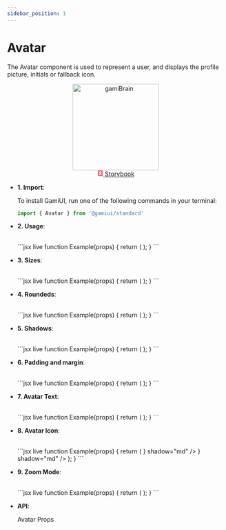 ```yaml
---
sidebar_position: 1
---
```


# Avatar

The Avatar component is used to represent a user, and displays the profile picture, initials or fallback icon.

<div align="center">
<img src="https://i.pinimg.com/550x/1b/31/7c/1b317c42cff3e28a2b5ebc05f1f0daa4.jpg" alt="gamiBrain" width="200" style={{ borderRadius: "50%"}}/>
</div>

<div align="center" style={{ marginTop: "1rem" }}>
    <a target="_blank" href="https://6098a5391a29200039e99041-irdhvapfqc.chromatic.com/?path=/docs/atoms-avatar-%F0%9F%9F%A2--one"
     style={{cursor: "pointer",padding: "5px 20px", background:"#f1f1f1", borderRadius: "10px", fontSize: "15px", display:"flex", itemsCenter:"center", gap: "10px", maxWidth: "150px", color: "#494AF4"}}>
    <svg style={{ display: "flex", margin: "auto 0"}} aria-hidden="true" focusable="false" height="1em" viewBox="0 0 512 512" width="1em" class="text-lg text-[#ff4785]" tabindex="-1"><g><path d="M356.5,5.2L353.9,63c-0.1,3.2,3.7,5.2,6.3,3.2l22.6-17.1L401.9,64c2.5,1.7,5.8,0,6-3l-2.2-58.8l28.4-2.2   c14.7-1,27.3,10.8,27.3,25.6v460.8c0,14.7-12.3,26.3-26.9,25.6L91.1,496.6c-13.3-0.6-24.1-11.3-24.5-24.7l-16-422.3   c-0.8-14.2,9.9-26.3,24.1-27.1L356.2,4.7L356.5,5.2z M291,198.4c0,10,67.4,5.1,76.6-1.7c0-68.2-36.7-104.3-103.6-104.3   c-67.2,0-104.5,36.8-104.5,91.6c0,94.9,128,96.6,128,148.4c0,15-6.8,23.5-22.4,23.5c-20.5,0-28.8-10.4-27.7-46.1   c0-7.7-77.8-10.3-80.4,0c-5.7,86,47.6,110.9,108.7,110.9c59.6,0,106.1-31.7,106.1-89.1c0-101.7-130.1-99-130.1-149.3   c0-20.7,15.4-23.4,24.1-23.4c9.7,0,26.7,1.5,25.4,39.8L291,198.4z" fill="#f95572"></path></g></svg>
    <span>Storybook</span>
    </a>
</div>

- **1. Import**:
  
  To install GamiUI, run one of the following commands in your terminal:
  <br/>
  ```jsx
  import { Avatar } from '@gamiui/standard'
  ```

- **2. Usage**:
  
  <br/>
  ```jsx live
  function Example(props) {
    return (
      <Row gap="10px" isWrap>
        <Avatar
          rounded="lg"
          size="md"
          src="https://i.imgur.com/vyW3w3r.png"
          zoomMode="inside"
        />
      </Row>
    );
  }
  ```


- **3. Sizes**:
  
  <br/>
  ```jsx live
    function Example(props) {
      return (
        <Row gap="10px" isWrap>
          <Avatar
            rounded="lg"
            size="xs"
            src="https://i.imgur.com/vyW3w3r.png"
            zoomMode="inside"
          />
          <Avatar
            rounded="lg"
            size="sm"
            src="https://i.imgur.com/vyW3w3r.png"
            zoomMode="inside"
          />
          <Avatar
            rounded="lg"
            size="md"
            src="https://i.imgur.com/vyW3w3r.png"
            zoomMode="inside"
          />
          <Avatar
            rounded="lg"
            size="lg"
            src="https://i.imgur.com/vyW3w3r.png"
            zoomMode="inside"
          />
          <Avatar
            rounded="lg"
            size="full"
            src="https://i.imgur.com/vyW3w3r.png"
            zoomMode="inside"
            style={{
              maxHeight: '100px',
              maxWidth: '100px'
            }}
          />
        </Row>
      );
    }
  ```

- **4. Roundeds**:
  
  <br/>
  ```jsx live
    function Example(props) {
      return (
        <Row gap="10px" isWrap>
          <Avatar
            background="#F76E11"
            rounded="none"
            src="https://i.imgur.com/vyW3w3r.png"
            zoomMode="inside"
          />
          <Avatar
            background="#F76E11"
            rounded="xs"
            src="https://i.imgur.com/vyW3w3r.png"
            zoomMode="inside"
          />
          <Avatar
            background="#F76E11"
            rounded="sm"
            src="https://i.imgur.com/vyW3w3r.png"
            zoomMode="inside"
          />
          <Avatar
            background="#F76E11"
            rounded="md"
            src="https://i.imgur.com/vyW3w3r.png"
            zoomMode="inside"
          />
          <Avatar
            background="#F76E11"
            rounded="lg"
            src="https://i.imgur.com/vyW3w3r.png"
            zoomMode="inside"
          />
        </Row>
      );
    }
  ```

- **5. Shadows**:
  
  <br/>
  ```jsx live
    function Example(props) {
      return (
        <Row gap="10px" isWrap>
          <Avatar
            rounded="lg"
            shadow="none"
            src="https://i.imgur.com/vyW3w3r.png"
            zoomMode="inside"
          />
          <Avatar
            rounded="lg"
            shadow="xs"
            src="https://i.imgur.com/vyW3w3r.png"
            zoomMode="inside"
          />
          <Avatar
            rounded="lg"
            shadow="sm"
            src="https://i.imgur.com/vyW3w3r.png"
            zoomMode="inside"
          />
          <Avatar
            rounded="lg"
            shadow="md"
            src="https://i.imgur.com/vyW3w3r.png"
            zoomMode="inside"
          />
          <Avatar
            rounded="lg"
            shadow="lg"
            src="https://i.imgur.com/vyW3w3r.png"
            zoomMode="inside"
          />
          <Avatar
            rounded="lg"
            shadow="full"
            src="https://i.imgur.com/vyW3w3r.png"
            zoomMode="inside"
          />
          <Avatar
            rounded="lg"
            shadow="primary"
            src="https://i.imgur.com/vyW3w3r.png"
            zoomMode="inside"
          />
          <Avatar
            rounded="lg"
            shadow="secondary"
            src="https://i.imgur.com/vyW3w3r.png"
            zoomMode="inside"
          />
          <Avatar
            rounded="lg"
            shadow="tertiary"
            src="https://i.imgur.com/vyW3w3r.png"
            zoomMode="inside"
          />
          <Avatar
            rounded="lg"
            shadow="cuaternary"
            src="https://i.imgur.com/vyW3w3r.png"
            zoomMode="inside"
          />
          <Avatar
            rounded="lg"
            shadow="success"
            src="https://i.imgur.com/vyW3w3r.png"
            zoomMode="inside"
          />
          <Avatar
            rounded="lg"
            shadow="warning"
            src="https://i.imgur.com/vyW3w3r.png"
            zoomMode="inside"
          />
          <Avatar
            rounded="lg"
            shadow="danger"
            src="https://i.imgur.com/vyW3w3r.png"
            zoomMode="inside"
          />
          <Avatar
            rounded="lg"
            shadow="info"
            src="https://i.imgur.com/vyW3w3r.png"
            zoomMode="inside"
          />
        </Row>
      );
    }
  ```

- **6. Padding and margin**:
  
  <br/>
  ```jsx live
    function Example(props) {
      return (
        <Row gap="10px" isWrap>
          <Avatar
            background="#F76E11"
            padding="10px"
            rounded="lg"
            src="https://i.imgur.com/vyW3w3r.png"
            zoomMode="inside"
          />
          <Container shadow="sm">
                <Avatar
                  background="#F76E11"
                  margin="10px"
                  rounded="lg"
                  src="https://i.imgur.com/vyW3w3r.png"
                  zoomMode="inside"
                />
          </Container>
        </Row>
      );
    }
  ```

- **7. Avatar Text**:
  
  <br/>
  ```jsx live
    function Example(props) {
      return (
        <Row gap="10px" isWrap>
          <Avatar
            background="#54BAB9"
            text="Jesus"
            textColor="white"
          />
          <Avatar
            background="#54BAB9"
            text="Yei Linux"
            textColor="white"
          />
        </Row>
      );
    }
  ```

- **8. Avatar Icon**:
  
  <br/>
  ```jsx live
    function Example(props) {
      return (
        <Row gap="10px" isWrap>
            <Avatar
              background="white"
              icon={<Icon name="facebook" size="25px"/>}
              shadow="md"
            />
            <Avatar
              background="white"
              icon={<Icon name="brain" size="25px"/>}
              shadow="md"
            />
        </Row>
      );
    }
  ```

- **9. Zoom Mode**:
  
  <br/>
  ```jsx live
    function Example(props) {
      return (
        <Row gap="10px" isWrap>
            <Avatar
              background="#F76E11"
              src="https://i.imgur.com/vyW3w3r.png"
              zoomMode="outside"
            />
            <Avatar
              background="#F76E11"
              src="https://i.imgur.com/vyW3w3r.png"
              zoomMode="inside"
            />
        </Row>
      );
    }
  ```

- **API**:

  Avatar Props